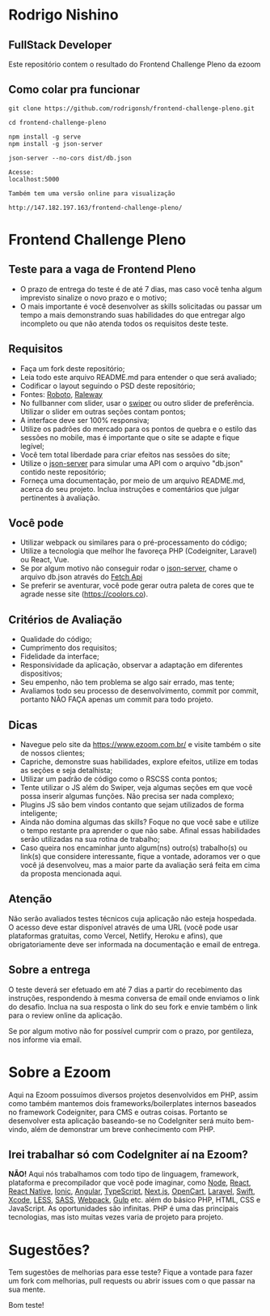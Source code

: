 # Rodrigo Nishino
## FullStack Developer

Este repositório contem o resultado do Frontend Challenge Pleno da ezoom

## Como colar pra funcionar
    
    git clone https://github.com/rodrigonsh/frontend-challenge-pleno.git

    cd frontend-challenge-pleno

    npm install -g serve
    npm install -g json-server

    json-server --no-cors dist/db.json 

    Acesse:
    localhost:5000

    Também tem uma versão online para visualização
    
    http://147.182.197.163/frontend-challenge-pleno/


# Frontend Challenge Pleno

## Teste para a vaga de Frontend Pleno

- O prazo de entrega do teste é de até 7 dias, mas caso você tenha algum imprevisto sinalize o novo prazo e o motivo;
- O mais importante é você desenvolver as skills solicitadas ou passar um tempo a mais demonstrando suas habilidades do que entregar algo incompleto ou que não atenda todos os requisitos deste teste.

## Requisitos

- Faça um fork deste repositório;
- Leia todo este arquivo README.md para entender o que será avaliado;
- Codificar o layout seguindo o PSD deste repositório;
- Fontes: [Roboto](https://fonts.google.com/specimen/Roboto), [Raleway](https://fonts.google.com/specimen/Raleway)
- No fullbanner com slider, usar o [swiper](http://idangero.us/swiper/) ou outro slider de preferência. Utilizar o slider em outras seções contam pontos;
- A interface deve ser 100% responsiva;
- Utilize os padrões do mercado para os pontos de quebra e o estilo das sessões no mobile, mas é importante que o site se adapte e fique legível;
- Você tem total liberdade para criar efeitos nas sessões do site;
- Utilize o [json-server](https://github.com/typicode/json-server) para simular uma API com o arquivo "db.json" contido neste repositório;
- Forneça uma documentação, por meio de um arquivo README.md, acerca do seu projeto. Inclua instruções e comentários que julgar pertinentes à avaliação.

## Você pode

- Utilizar webpack ou similares para o pré-processamento do código;
- Utilize a tecnologia que melhor lhe favoreça PHP (Codeigniter, Laravel) ou React, Vue.
- Se por algum motivo não conseguir rodar o [json-server](https://github.com/typicode/json-server), chame o arquivo db.json através do [Fetch Api](https://developer.mozilla.org/pt-BR/docs/Web/API/Fetch_API)
- Se preferir se aventurar, você pode gerar outra paleta de cores que te agrade nesse site (https://coolors.co).

## Critérios de Avaliação

- Qualidade do código;
- Cumprimento dos requisitos;
- Fidelidade da interface;
- Responsividade da aplicação, observar a adaptação em diferentes dispositivos;
- Seu empenho, não tem problema se algo sair errado, mas tente;
- Avaliamos todo seu processo de desenvolvimento, commit por commit, portanto NÃO FAÇA apenas um commit para todo projeto.

## Dicas

- Navegue pelo site da https://www.ezoom.com.br/ e visite também o site de nossos clientes;
- Capriche, demonstre suas habilidades, explore efeitos, utilize em todas as seções e seja detalhista;
- Utilizar um padrão de código como o RSCSS conta pontos;
- Tente utilizar o JS além do Swiper, veja algumas seções em que você possa inserir algumas funções. Não precisa ser nada complexo;
- Plugins JS são bem vindos contanto que sejam utilizados de forma inteligente;
- Ainda não domina algumas das skills? Foque no que você sabe e utilize o tempo restante pra aprender o que não sabe. Afinal essas habilidades serão utilizadas na sua rotina de trabalho;
- Caso queira nos encaminhar junto algum(ns) outro(s) trabalho(s) ou link(s) que considere interessante, fique a vontade, adoramos ver o que você já desenvolveu, mas a maior parte da avaliação será feita em cima da proposta mencionada aqui.

## Atenção

Não serão avaliados testes técnicos cuja aplicação não esteja hospedada. O acesso deve estar disponível através de uma URL (você pode usar plataformas gratuitas, como Vercel, Netlify, Heroku e afins), que obrigatoriamente deve ser informada na documentação e email de entrega.

## Sobre a entrega

O teste deverá ser efetuado em até 7 dias a partir do recebimento das instruções, respondendo à mesma conversa de email onde enviamos o link do desafio. Inclua na sua resposta o link do seu fork e envie também o link para o review online da aplicação.

Se por algum motivo não for possível cumprir com o prazo, por gentileza, nos informe via email.

# Sobre a Ezoom

Aqui na Ezoom possuímos diversos projetos desenvolvidos em PHP, assim como também mantemos dois frameworks/boilerplates internos baseados no framework Codeigniter, para CMS e outras coisas. Portanto se desenvolver esta aplicação baseando-se no CodeIgniter será muito bem-vindo, além de demonstrar um breve conhecimento com PHP.

## Irei trabalhar só com CodeIgniter aí na Ezoom?

**NÃO!** Aqui nós trabalhamos com todo tipo de linguagem, framework, plataforma e precompilador que você pode imaginar, como [Node](https://nodejs.org/), [React](https://reactjs.org/), [React Native](https://facebook.github.io/react-native/), [Ionic](https://ionicframework.com/), [Angular](https://angular.io/), [TypeScript](https://www.typescriptlang.org/), [Next.js](https://nextjs.org/), [OpenCart](https://www.opencart.com/), [Laravel](https://laravel.com/), [Swift](https://developer.apple.com/swift/), [Xcode](https://developer.apple.com/xcode/), [LESS](http://lesscss.org/), [SASS](https://sass-lang.com/), [Webpack](https://webpack.js.org/), [Gulp](https://gulpjs.com/) etc. além do básico PHP, HTML, CSS e JavaScript. As oportunidades são infinitas. PHP é uma das principais tecnologias, mas isto muitas vezes varia de projeto para projeto.

# Sugestões?

Tem sugestões de melhorias para esse teste? Fique a vontade para fazer um fork com melhorias, pull requests ou abrir issues com o que passar na sua mente.

Bom teste!

